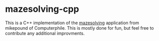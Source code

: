 # mazesolving-cpp

This is a C++ implementation of the [mazesolving](https://github.com/mikepound/mazesolving) application from mikepound of Computerphile. This is mostly done for fun, but feel free to contribute any additional improvments.